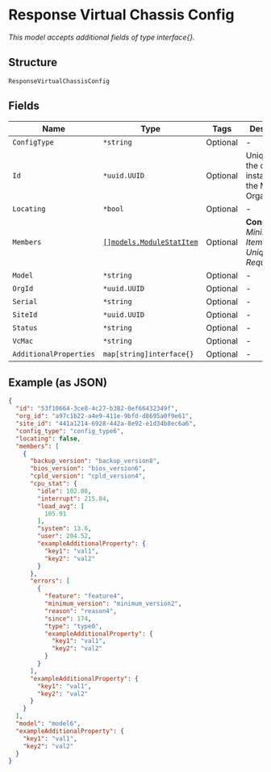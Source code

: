 
# Response Virtual Chassis Config

*This model accepts additional fields of type interface{}.*

## Structure

`ResponseVirtualChassisConfig`

## Fields

| Name | Type | Tags | Description |
|  --- | --- | --- | --- |
| `ConfigType` | `*string` | Optional | - |
| `Id` | `*uuid.UUID` | Optional | Unique ID of the object instance in the Mist Organnization |
| `Locating` | `*bool` | Optional | - |
| `Members` | [`[]models.ModuleStatItem`](../../doc/models/module-stat-item.md) | Optional | **Constraints**: *Minimum Items*: `1`, *Unique Items Required* |
| `Model` | `*string` | Optional | - |
| `OrgId` | `*uuid.UUID` | Optional | - |
| `Serial` | `*string` | Optional | - |
| `SiteId` | `*uuid.UUID` | Optional | - |
| `Status` | `*string` | Optional | - |
| `VcMac` | `*string` | Optional | - |
| `AdditionalProperties` | `map[string]interface{}` | Optional | - |

## Example (as JSON)

```json
{
  "id": "53f10664-3ce8-4c27-b382-0ef66432349f",
  "org_id": "a97c1b22-a4e9-411e-9bfd-d8695a0f9e61",
  "site_id": "441a1214-6928-442a-8e92-e1d34b8ec6a6",
  "config_type": "config_type6",
  "locating": false,
  "members": [
    {
      "backup_version": "backup_version8",
      "bios_version": "bios_version6",
      "cpld_version": "cpld_version4",
      "cpu_stat": {
        "idle": 102.08,
        "interrupt": 215.84,
        "load_avg": [
          105.91
        ],
        "system": 13.6,
        "user": 204.52,
        "exampleAdditionalProperty": {
          "key1": "val1",
          "key2": "val2"
        }
      },
      "errors": [
        {
          "feature": "feature4",
          "minimum_version": "minimum_version2",
          "reason": "reason4",
          "since": 174,
          "type": "type0",
          "exampleAdditionalProperty": {
            "key1": "val1",
            "key2": "val2"
          }
        }
      ],
      "exampleAdditionalProperty": {
        "key1": "val1",
        "key2": "val2"
      }
    }
  ],
  "model": "model6",
  "exampleAdditionalProperty": {
    "key1": "val1",
    "key2": "val2"
  }
}
```


